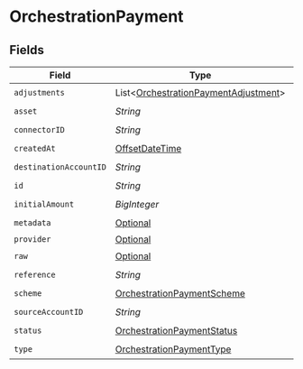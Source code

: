# OrchestrationPayment


## Fields

| Field                                                                                         | Type                                                                                          | Required                                                                                      | Description                                                                                   | Example                                                                                       |
| --------------------------------------------------------------------------------------------- | --------------------------------------------------------------------------------------------- | --------------------------------------------------------------------------------------------- | --------------------------------------------------------------------------------------------- | --------------------------------------------------------------------------------------------- |
| `adjustments`                                                                                 | List<[OrchestrationPaymentAdjustment](../../models/shared/OrchestrationPaymentAdjustment.md)> | :heavy_check_mark:                                                                            | N/A                                                                                           |                                                                                               |
| `asset`                                                                                       | *String*                                                                                      | :heavy_check_mark:                                                                            | N/A                                                                                           | USD                                                                                           |
| `connectorID`                                                                                 | *String*                                                                                      | :heavy_check_mark:                                                                            | N/A                                                                                           |                                                                                               |
| `createdAt`                                                                                   | [OffsetDateTime](https://docs.oracle.com/javase/8/docs/api/java/time/OffsetDateTime.html)     | :heavy_check_mark:                                                                            | N/A                                                                                           |                                                                                               |
| `destinationAccountID`                                                                        | *String*                                                                                      | :heavy_check_mark:                                                                            | N/A                                                                                           |                                                                                               |
| `id`                                                                                          | *String*                                                                                      | :heavy_check_mark:                                                                            | N/A                                                                                           | XXX                                                                                           |
| `initialAmount`                                                                               | *BigInteger*                                                                                  | :heavy_check_mark:                                                                            | N/A                                                                                           | 100                                                                                           |
| `metadata`                                                                                    | [Optional<OrchestrationPaymentMetadata>](../../models/shared/OrchestrationPaymentMetadata.md) | :heavy_check_mark:                                                                            | N/A                                                                                           |                                                                                               |
| `provider`                                                                                    | [Optional<OrchestrationConnector>](../../models/shared/OrchestrationConnector.md)             | :heavy_minus_sign:                                                                            | N/A                                                                                           |                                                                                               |
| `raw`                                                                                         | [Optional<OrchestrationPaymentRaw>](../../models/shared/OrchestrationPaymentRaw.md)           | :heavy_check_mark:                                                                            | N/A                                                                                           |                                                                                               |
| `reference`                                                                                   | *String*                                                                                      | :heavy_check_mark:                                                                            | N/A                                                                                           |                                                                                               |
| `scheme`                                                                                      | [OrchestrationPaymentScheme](../../models/shared/OrchestrationPaymentScheme.md)               | :heavy_check_mark:                                                                            | N/A                                                                                           |                                                                                               |
| `sourceAccountID`                                                                             | *String*                                                                                      | :heavy_check_mark:                                                                            | N/A                                                                                           |                                                                                               |
| `status`                                                                                      | [OrchestrationPaymentStatus](../../models/shared/OrchestrationPaymentStatus.md)               | :heavy_check_mark:                                                                            | N/A                                                                                           |                                                                                               |
| `type`                                                                                        | [OrchestrationPaymentType](../../models/shared/OrchestrationPaymentType.md)                   | :heavy_check_mark:                                                                            | N/A                                                                                           |                                                                                               |